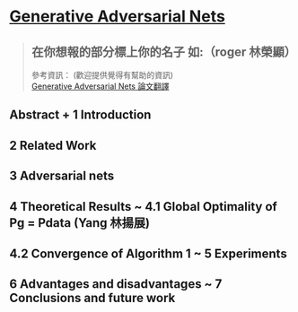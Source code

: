  # [Generative Adversarial Nets](https://proceedings.neurips.cc/paper/2014/file/5ca3e9b122f61f8f06494c97b1afccf3-Paper.pdf)

> ## 在你想報的部分標上你的名子 如:（roger 林榮顯）
> 參考資訊：  (歡迎提供覺得有幫助的資訊) <br>
> [Generative Adversarial Nets 論文翻譯](https://zhuanlan.zhihu.com/p/101025803)
## Abstract + 1 Introduction
## 2 Related Work 
## 3 Adversarial nets
## 4 Theoretical Results ~ 4.1 Global Optimality of Pg = Pdata (Yang 林揚展)
## 4.2 Convergence of Algorithm 1 ~ 5 Experiments
## 6 Advantages and disadvantages ~ 7 Conclusions and future work
